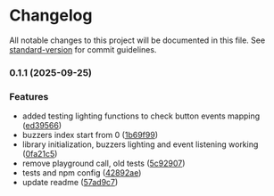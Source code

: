 # Changelog

All notable changes to this project will be documented in this file. See [standard-version](https://github.com/conventional-changelog/standard-version) for commit guidelines.

### 0.1.1 (2025-09-25)


### Features

* added testing lighting functions to check button events mapping ([ed39566](https://github.com/Laryan1/modern-node-buzzers/commit/ed39566a1d8d849acf334fd8dbd225d2257ca11b))
* buzzers index start from 0 ([1b69f99](https://github.com/Laryan1/modern-node-buzzers/commit/1b69f99da0b3eede58fd4196fd3818247dad2b30))
* library initialization, buzzers lighting and event listening working ([0fa21c5](https://github.com/Laryan1/modern-node-buzzers/commit/0fa21c5fedeb79b8b9e1be786b674b9c5a3d1698))
* remove playground call, old tests ([5c92907](https://github.com/Laryan1/modern-node-buzzers/commit/5c92907f757c44f6d8bd92223991024940b1619e))
* tests and npm config ([42892ae](https://github.com/Laryan1/modern-node-buzzers/commit/42892ae4f52d25d962d961c8d8aab658fe5355cd))
* update readme ([57ad9c7](https://github.com/Laryan1/modern-node-buzzers/commit/57ad9c7d2f47bd82bbfbd6a83ca63f595094d965))
